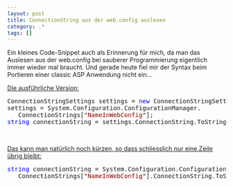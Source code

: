 ```yaml
---
layout: post
title: ConnectionString aus der web.config auslesen
category: .*
tags: []
---
```

<p>Ein kleines Code-Snippet auch als Erinnerung für mich, da man das Auslesen aus der web.config bei sauberer Programmierung eigentlich immer wieder mal braucht. Und gerade heute fiel mir der Syntax beim Portieren einer classic ASP Anwendung nicht ein...</p> <p><u>Die ausführliche Version:</u></p><pre>ConnectionStringSettings settings = <span style="color: #0000ff">new</span> ConnectionStringSettings();
settings = System.Configuration.ConfigurationManager.<br />   ConnectionStrings["<span style="color: #8b0000">NameInWebConfig</span>"];
<span style="color: #0000ff">string</span> connectionString = settings.ConnectionString.ToString();
</pre>
<p>&nbsp;</p>
<p><u>Das kann man natürlich noch kürzen, so dass schliesslich nur eine Zeile übrig bleibt:</u></p><pre><span style="color: #0000ff">string</span> connectionString = System.Configuration.ConfigurationManager.<br />   ConnectionStrings["<span style="color: #8b0000">NameInWebConfig</span>"].ConnectionString.ToString();</pre>

